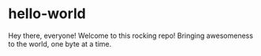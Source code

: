 # hello-world
Hey there, everyone! Welcome to this rocking repo!
Bringing awesomeness to the world, one byte at a time.
